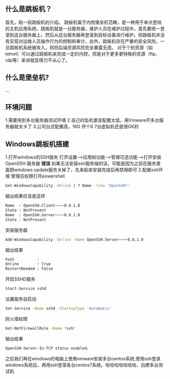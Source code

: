 ## 什么是跳板机？
首先，贴一段跳板机的介绍。
跳板机属于内控堡垒机范畴，是一种用于单点登陆的主机应用系统。跳板机就是一台服务器，维护人员在维护过程中，首先要统一登录到这台服务器上，然后从这台服务器再登录到目标设备进行维护。但跳板机并没有实现对运维人员操作行为的控制和审计，此外，跳板机存在严重的安全风险，一旦跳板机系统被攻入，则将后端资源风险完全暴露无遗。
对于个别资源（如telnet）可以通过跳板机来完成一定的内控，但是对于更多更特殊的资源（ftp、rdp等）来讲就显得力不从心了。

## 什么是堡垒机?
...

## 环境问题
1.需要用到多台服务器测试环境
2.自己的坠机堡垒配置太低，用Vmware开多台服务器就太卡了
3.公司台式配置高，16G 开个6 7台虚拟机还是很OK的


## Windows跳板机搭建
1.打开windows的SSH服务
打开设置-->应用和功能-->管理可选功能-->打开安装OpenSSH 服务器
**错误**
如果无法安装ssh服务端的话，可能是因为之前在服务里面把windows update服务关掉了，先来起来安装完成后再禁用即可
2.配置ssh环境
管理员权限打开powershell
```bash
Get-WindowsCapability -Online | ? Name -like 'OpenSSH*'
```
输出结果应该是这样
```bash
Name  : OpenSSH.Client~~~~0.0.1.0
State : NotPresent
Name  : OpenSSH.Server~~~~0.0.1.0
State : NotPresent
```
安装服务器
```bash
Add-WindowsCapability -Online -Name OpenSSH.Server~~~~0.0.1.0
```
输出结果
```bash
Path          :
Online        : True
RestartNeeded : False
```
开启SSHD服务
```bash
Start-Service sshd
```
设置服务自启动
```bash
Set-Service -Name sshd -StartupType 'Automatic'
```
防火墙权限
```bash
Get-NetFirewallRule -Name *ssh*
```
输出结果
```bash
OpenSSH-Server-In-TCP status enabled。
```
之后我们再在windows的电脑上使用vmware安装多台centos系统,使用ssh登录windows系统后，再用ssh登录各台centos7系统。哈哈哈哈哈哈哈，白嫖多台测试机